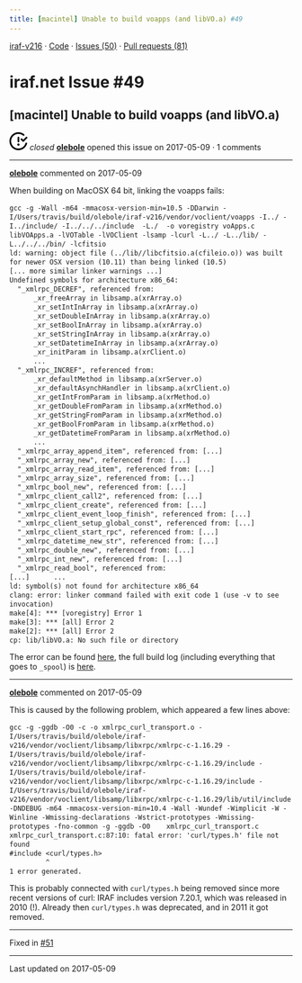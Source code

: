 ```yaml
---
title: [macintel] Unable to build voapps (and libVO.a) #49
---
```


[iraf-v216](/iraf-v216) · [Code](https://github.com/iraf-community/iraf/tree/iraf-v216) · [Issues (50)](/iraf-v216/issues) · [Pull requests (81)](/iraf-v216/issues/pulls)

# iraf.net Issue #49
## [macintel] Unable to build voapps (and libVO.a)
![closed](issue-closed.svg) *closed* **[olebole](https://github.com/olebole)** opened this issue on 2017-05-09 · 1 comments

- - - -

**[olebole](https://github.com/olebole)** commented on 2017-05-09

When building on MacOSX 64 bit, linking the voapps fails:  
```  
gcc -g -Wall -m64 -mmacosx-version-min=10.5 -DDarwin -I/Users/travis/build/olebole/iraf-v216/vendor/voclient/voapps -I../ -I../include/ -I../../../include  -L./  -o voregistry voApps.c libVOApps.a -lVOTable -lVOClient -lsamp -lcurl -L../ -L../lib/ -L../../../bin/ -lcfitsio   
ld: warning: object file (../lib//libcfitsio.a(cfileio.o)) was built for newer OSX version (10.11) than being linked (10.5)  
[... more similar linker warnings ...]  
Undefined symbols for architecture x86_64:  
  "_xmlrpc_DECREF", referenced from:  
      _xr_freeArray in libsamp.a(xrArray.o)  
      _xr_setIntInArray in libsamp.a(xrArray.o)  
      _xr_setDoubleInArray in libsamp.a(xrArray.o)  
      _xr_setBoolInArray in libsamp.a(xrArray.o)  
      _xr_setStringInArray in libsamp.a(xrArray.o)  
      _xr_setDatetimeInArray in libsamp.a(xrArray.o)  
      _xr_initParam in libsamp.a(xrClient.o)  
      ...  
  "_xmlrpc_INCREF", referenced from:  
      _xr_defaultMethod in libsamp.a(xrServer.o)  
      _xr_defaultAsynchHandler in libsamp.a(xrClient.o)  
      _xr_getIntFromParam in libsamp.a(xrMethod.o)  
      _xr_getDoubleFromParam in libsamp.a(xrMethod.o)  
      _xr_getStringFromParam in libsamp.a(xrMethod.o)  
      _xr_getBoolFromParam in libsamp.a(xrMethod.o)  
      _xr_getDatetimeFromParam in libsamp.a(xrMethod.o)  
      ...  
  "_xmlrpc_array_append_item", referenced from: [...]  
  "_xmlrpc_array_new", referenced from: [...]  
  "_xmlrpc_array_read_item", referenced from: [...]  
  "_xmlrpc_array_size", referenced from: [...]  
  "_xmlrpc_bool_new", referenced from: [...]  
  "_xmlrpc_client_call2", referenced from: [...]  
  "_xmlrpc_client_create", referenced from: [...]  
  "_xmlrpc_client_event_loop_finish", referenced from: [...]  
  "_xmlrpc_client_setup_global_const", referenced from: [...]  
  "_xmlrpc_client_start_rpc", referenced from: [...]  
  "_xmlrpc_datetime_new_str", referenced from: [...]  
  "_xmlrpc_double_new", referenced from: [...]  
  "_xmlrpc_int_new", referenced from: [...]  
  "_xmlrpc_read_bool", referenced from:  
[...]      ...  
ld: symbol(s) not found for architecture x86_64  
clang: error: linker command failed with exit code 1 (use -v to see invocation)  
make[4]: *** [voregistry] Error 1  
make[3]: *** [all] Error 2  
make[2]: *** [all] Error 2  
cp: lib/libVO.a: No such file or directory  
```  
The error can be found [here](https://travis-ci.org/olebole/iraf-v216/jobs/230232895#L7196), the full build log (including everything that goes to `_spool`) is [here](https://api.travis-ci.org/jobs/230232895/log.txt?deansi=true).
- - - -

**[olebole](https://github.com/olebole)** commented on 2017-05-09

This is caused by the following problem, which appeared a few lines above:  
```  
gcc -g -ggdb -O0 -c -o xmlrpc_curl_transport.o -I/Users/travis/build/olebole/iraf-v216/vendor/voclient/libsamp/libxrpc/xmlrpc-c-1.16.29 -I/Users/travis/build/olebole/iraf-v216/vendor/voclient/libsamp/libxrpc/xmlrpc-c-1.16.29/include -I/Users/travis/build/olebole/iraf-v216/vendor/voclient/libsamp/libxrpc/xmlrpc-c-1.16.29/include -I/Users/travis/build/olebole/iraf-v216/vendor/voclient/libsamp/libxrpc/xmlrpc-c-1.16.29/lib/util/include  -DNDEBUG -m64 -mmacosx-version-min=10.4 -Wall -Wundef -Wimplicit -W -Winline -Wmissing-declarations -Wstrict-prototypes -Wmissing-prototypes -fno-common -g -ggdb -O0    xmlrpc_curl_transport.c  
xmlrpc_curl_transport.c:87:10: fatal error: 'curl/types.h' file not found  
#include <curl/types.h>  
         ^  
1 error generated.  
```  
This is probably connected with `curl/types.h` being removed since more recent versions of curl: IRAF includes version 7.20.1, which was released in 2010 (!). Already then `curl/types.h` was deprecated, and in 2011 it got removed.

- - - -

Fixed in [#51](https://iraf-community.github.io/iraf-v216/issues/51)

- - - -

Last updated on 2017-05-09
